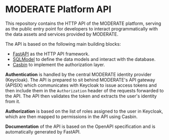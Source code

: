 # MODERATE Platform API

This repository contains the HTTP API of the MODERATE platform, serving as the public entry point for developers to interact programmatically with the data assets and services provided by MODERATE.

The API is based on the following main building blocks:

* [FastAPI](https://github.com/tiangolo/fastapi) as the HTTP API framework.
* [SQLModel](https://github.com/tiangolo/sqlmodel) to define the data models and interact with the database.
* [Casbin](https://github.com/casbin/casbin) to implement the authorization layer.

**Authentication** is handled by the central MODERATE identity provider (Keycloak). The API is prepared to sit behind MODERATE's API gateway (APISIX) which communicates with Keycloak to issue access tokens and then include them in the `Authorization` header of the requests forwarded to the API. The API then validates the token and extracts the user's identity from it.

**Authorization** is based on the list of roles assigned to the user in Keycloak, which are then mapped to permissions in the API using Casbin.

**Documentation** of the API is based on the OpenAPI specification and is automatically generated by FastAPI.